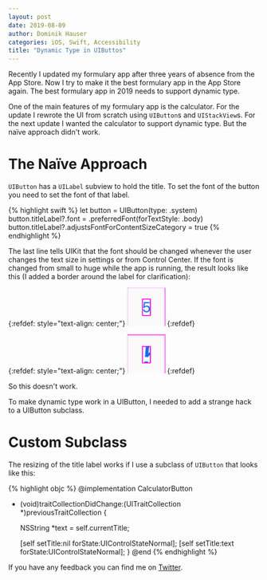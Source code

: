```yaml
---
layout: post
date: 2019-08-09
author: Dominik Hauser
categories: iOS, Swift, Accessibility
title: "Dynamic Type in UIButtos"
---
```


Recently I updated my formulary app after three years of absence from the App Store. Now I try to make it the best formulary app in the App Store again. The best formulary app in 2019 needs to support dynamic type.

One of the main features of my formulary app is the calculator. For the update I rewrote the UI from scratch using `UIButton`s and `UIStackView`s. For the next update I wanted the calculator to support dynamic type. But the naïve approach didn't work.

# The Naïve Approach

`UIButton` has a `UILabel` subview to hold the title. To set the font of the button you need to set the font of that label.

{% highlight swift %}
let button = UIButton(type: .system)
button.titleLabel?.font = .preferredFont(forTextStyle: .body)
button.titleLabel?.adjustsFontForContentSizeCategory = true
{% endhighlight %}

The last line tells UIKit that the font should be changed whenever the user changes the text size in settings or from Control Center. If the font is changed from small to huge while the app is running, the result looks like this (I added a border around the label for clarification):

{:refdef: style="text-align: center;"}
![Before the font change](../assets/2019-08-09/button_font_small.png)
{:refdef}

{:refdef: style="text-align: center;"}
![After the font change](../assets/2019-08-09/button_font_huge.png)
{:refdef}

So this doesn't work.

To make dynamic type work in a UIButton, I needed to add a strange hack to a UIButton subclass.

# Custom Subclass

The resizing of the title label works if I use a subclass of `UIButton` that looks like this:

{% highlight objc %}
@implementation CalculatorButton

- (void)traitCollectionDidChange:(UITraitCollection *)previousTraitCollection {
  
  NSString *text = self.currentTitle;
  
  [self setTitle:nil forState:UIControlStateNormal];
  [self setTitle:text forState:UIControlStateNormal];
}
@end
{% endhighlight %}

If you have any feedback you can find me on [Twitter](https://twitter.com/dasdom).
